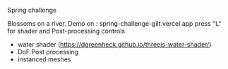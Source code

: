 Spring challenge

Blossoms on a river.
Demo on : spring-challenge-gilt.vercel.app
press "L" for shader and Post-processing controls
- water shader (https://dgreenheck.github.io/threejs-water-shader/)
- DoF Post processing
- instanced meshes
